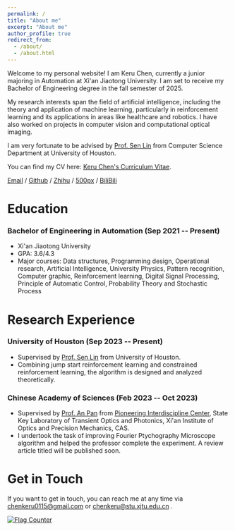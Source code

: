 ```yaml
---
permalink: /
title: "About me"
excerpt: "About me"
author_profile: true
redirect_from: 
  - /about/
  - /about.html
---
```


Welcome to my personal website! I am Keru Chen, currently a junior majoring in Automation at Xi'an Jiaotong University. I am set to receive my Bachelor of Engineering degree in the fall semester of 2025. 

My research interests span the field of artificial intelligence, including the theory and application of machine learning, particularly in reinforcement learning and its applications in areas like healthcare and robotics. I have also worked on projects in computer vision and computational optical imaging.

I am very fortunate to be advised by [Prof. Sen Lin](https://slin70.github.io/) from Computer Science Department at University of Houston.

You can find my CV here: [Keru Chen's Curriculum Vitae](../assets/CV.pdf).

[Email](chenkeru0115@gmail.com) / [Github](CLIVERCHEN) / [Zhihu](https://www.zhihu.com/people/chen-ke-ru-46) / [500px](https://500px.com.cn/community/user-details/1399dc72d47cfb674f14f7095df897789?mine=1) / [BiliBili](https://space.bilibili.com/349627502?spm_id_from=333.1007.0.0)

# Education
### Bachelor of Engineering in Automation (Sep 2021 -- Present)
* Xi'an Jiaotong University
* GPA: 3.6/4.3
* Major courses: Data structures, Programming design, Operational research, Artificial Intelligence, University Physics, Pattern recognition, Computer graphic, Reinforcement learning, Digital Signal Processing, Principle of Automatic Control, Probability Theory and Stochastic Process

# Research Experience
### University of Houston (Sep 2023 -- Present)
* Supervised by [Prof. Sen Lin](https://slin70.github.io/) from University of Houston.
* Combining jump start reinforcement learning and constrained reinforcement learning, the algorithm is designed and analyzed theoretically.

### Chinese Academy of Sciences (Feb 2023 -- Oct 2023)
* Supervised by [Prof. An Pan](http://www.piclaboratory.com/col.jsp?id=113) from [Pioneering Interdiscipline Center](http://www.piclaboratory.com/), State Key Laboratory of Transient Optics and Photonics, Xi'an Institute of Optics and Precision Mechanics, CAS.
* I undertook the task of improving Fourier Ptychography Microscope algorithm and helped the professor complete the experiment. A review article titled will be published soon.

# Get in Touch
If you want to get in touch, you can reach me at any time via chenkeru0115@gmail.com or chenkeru@stu.xjtu.edu.cn .

<a href="https://info.flagcounter.com/9BNk"><img src="https://s01.flagcounter.com/map/9BNk/size_s/txt_000000/border_CCCCCC/pageviews_0/viewers_3/flags_0/" alt="Flag Counter" border="0"></a>

